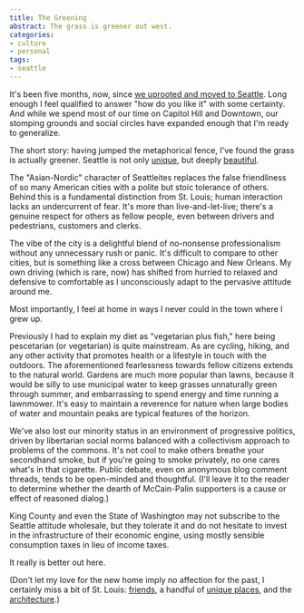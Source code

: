 ```yaml
---
title: The Greening
abstract: The grass is greener out west.
categories:
- culture
- personal
tags:
- seattle
---
```


It's been five months, now, since [we uprooted and moved to Seattle][1].  Long enough I feel qualified to answer "how do you like it" with some certainty.  And while we spend most of our time on Capitol Hill and Downtown, our stomping grounds and social circles have expanded enough that I'm ready to generalize.

The short story: having jumped the metaphorical fence, I've found the grass is actually greener.  Seattle is not only [unique][2], but deeply [beautiful][3].


The "Asian-Nordic" character of Seattleites replaces the false friendliness of so many American cities with a polite but stoic tolerance of others.  Behind this is a fundamental distinction from St. Louis; human interaction lacks an undercurrent of fear.  It's more than live-and-let-live; there's a genuine respect for others as fellow people, even between drivers and pedestrians, customers and clerks.

The vibe of the city is a delightful blend of no-nonsense professionalism without any unnecessary rush or panic.  It's difficult to compare to other cities, but is something like a cross between Chicago and New Orleans.  My own driving (which is rare, now) has shifted from hurried to relaxed and defensive to comfortable as I unconsciously adapt to the pervasive attitude around me.

Most importantly, I feel at home in ways I never could in the town where I grew up.  

Previously I had to explain my diet as "vegetarian plus fish," here being pescetarian (or vegetarian) is quite mainstream.  As are cycling, hiking, and any other activity that promotes health or a lifestyle in touch with the outdoors.  The aforementioned fearlessness towards fellow citizens extends to the natural world.  Gardens are much more popular than lawns, because it would be silly to use municipal water to keep grasses unnaturally green through summer, and embarrassing to spend energy and time running a lawnmower.  It's easy to maintain a reverence for nature when large bodies of water and mountain peaks are typical features of the horizon.

We've also lost our minority status in an environment of progressive politics, driven by libertarian social norms balanced with a collectivism approach to problems of the commons.  It's not cool to make others breathe your secondhand smoke, but if you're going to smoke privately, no one cares what's in that cigarette.  Public debate, even on anonymous blog comment threads, tends to be open-minded and thoughtful.  (I'll leave it to the reader to determine whether the dearth of McCain-Palin supporters is a cause or effect of reasoned dialog.)

King County and even the State of Washington may not subscribe to the Seattle attitude wholesale, but they tolerate it and do not hesitate to invest in the infrastructure of their economic engine, using mostly sensible consumption taxes in lieu of income taxes.

It really is better out here.

(Don't let my love for the new home imply no affection for the past, I certainly miss a bit of St. Louis: [friends][4], a handful of [unique places][5], and the [architecture][6].)

   [1]: http://words.shannonethomas.com/2008/05/21/seattlebound.html
   [2]: http://www.crosscut.com/culture-ethnicity/17027/Extreme+Seattle/
   [3]: http://www.smithsonianmag.com/people-places/mytown-seattle-200809.html
   [4]: http://nopaper.net/
   [5]: http://www.yelp.com/list_details?list_id=QhceQSpxvoZ6sAGh2TTP5Q
   [6]: http://www.builtstlouis.net/washington/index.html
